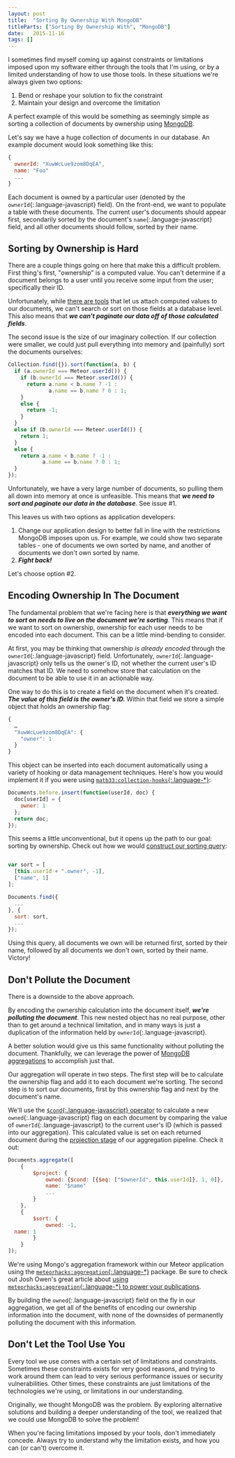 ```yaml
---
layout: post
title:  "Sorting By Ownership With MongoDB"
titleParts: ["Sorting By Ownership With", "MongoDB"]
date:   2015-11-16
tags: []
---
```


I sometimes find myself coming up against constraints or limitations imposed upon my software either through the tools that I'm using, or by a limited understanding of how to use those tools. In these situations we're always given two options:

1. Bend or reshape your solution to fix the constraint
2. Maintain your design and overcome the limitation

A perfect example of this would be something as seemingly simple as sorting a collection of documents by ownership using [MongoDB](https://www.mongodb.com/).

Let's say we have a huge collection of documents in our database. An example document would look something like this:

~~~ javascript
{
  ownerId: "XuwWcLue9zom8DqEA",
  name: "Foo"
  ...
}
~~~

Each document is owned by a particular user (denoted by the `ownerId`{:.language-javascript} field). On the front-end, we want to populate a table with these documents. The current user's documents should appear first, secondarily sorted by the document's `name`{:.language-javascript} field, and all other documents should follow, sorted by their name.

## Sorting by Ownership is Hard

There are a couple things going on here that make this a difficult problem. First thing's first, "ownership" is a computed value. You can't determine if a document belongs to a user until you receive some input from the user; specifically their ID.

Unfortunately, while [there are tools](https://github.com/dburles/meteor-collection-helpers) that let us attach computed values to our documents, we can't search or sort on those fields at a database level. This also means that ___we can't paginate our data off of those calculated fields___.

The second issue is the size of our imaginary collection. If our collection were smaller, we could just pull everything into memory and (painfully) sort the documents ourselves:

~~~ javascript
Collection.find({}).sort(function(a, b) {
  if (a.ownerId === Meteor.userId()) {
    if (b.ownerId === Meteor.userId()) {
      return a.name < b.name ? -1 :
             a.name == b.name ? 0 : 1;
    }
    else {
      return -1;
    }
  }
  else if (b.ownerId === Meteor.userId()) {
    return 1;
  }
  else {
    return a.name < b.name ? -1 :
           a.name == b.name ? 0 : 1;
  }
});
~~~

Unfortunately, we have a very large number of documents, so pulling them all down into memory at once is unfeasible. This means that ___we need to sort and paginate our data in the database___. See issue #1.

This leaves us with two options as application developers:

1. Change our application design to better fall in line with the restrictions MongoDB imposes upon us. For example, we could show two separate tables - one of documents we own sorted by name, and another of documents we don't own sorted by name.
2. ___Fight back!___

Let's choose option #2.

## Encoding Ownership In The Document

The fundamental problem that we're facing here is that ___everything we want to sort on needs to live on the document we're sorting___. This means that if we want to sort on ownership, ownership for each user needs to be encoded into each document. This can be a little mind-bending to consider.

At first, you may be thinking that ownership _is already encoded_ through the `ownerId`{:.language-javascript} field. Unfortunately, `ownerId`{:.language-javascript} only tells us the owner's ID, not whether the current user's ID matches that ID. We need to somehow store that calculation on the document to be able to use it in an actionable way.

One way to do this is to create a field on the document when it's created. ___The value of this field is the owner's ID.___ Within that field we store a simple object that holds an ownership flag:

~~~ javascript
{
  …
  "XuwWcLue9zom8DqEA": {
    "owner": 1
  }
}
~~~

This object can be inserted into each document automatically using a variety of hooking or data management techniques. Here's how you would implement it if you were using [`matb33:collection-hooks`{:.language-*}](https://github.com/matb33/meteor-collection-hooks):

~~~ javascript
Documents.before.insert(function(userId, doc) {
  doc[userId] = {
    owner: 1
  };
  return doc;
});
~~~

This seems a little unconventional, but it opens up the path to our goal: sorting by ownership. Check out how we would [construct our sorting query](http://docs.meteor.com/#/full/sortspecifiers):

~~~ javascript

var sort = [
  [this.userId + ".owner", -1],
  ["name", 1]
];

Documents.find({
  ...
}, {
  sort: sort,
  ...
});
~~~

Using this query, all documents we own will be returned first, sorted by their name, followed by all documents we don't own, sorted by their name. Victory!

## Don't Pollute the Document

There is a downside to the above approach.

By encoding the ownership calculation into the document itself, ___we're polluting the document___. This new nested object has no real purpose, other than to get around a technical limitation, and in many ways is just a duplication of the information held by `ownerId`{:.language-javascript}.

A better solution would give us this same functionality without polluting the document. Thankfully, we can leverage the power of [MongoDB aggregations](https://docs.mongodb.org/manual/aggregation/) to accomplish just that.

Our aggregation will operate in two steps. The first step will be to calculate the ownership flag and add it to each document we're sorting. The second step is to sort our documents, first by this ownership flag and next by the document's name.

We'll use the [`$cond`{:.language-javascript} operator](https://docs.mongodb.org/manual/reference/operator/aggregation/cond/#exp._S_cond) to calculate a new `owned`{:.language-javascript} flag on each document by comparing the value of `ownerId`{:.language-javascript} to the current user's ID (which is passed into our aggregation). This calculated value is set on each returned document during the [projection stage](https://docs.mongodb.org/manual/reference/operator/aggregation/project/#pipe._S_project) of our aggregation pipeline. Check it out:

~~~ javascript
Documents.aggregate([
    {
        $project: {
            owned: {$cond: [{$eq: ["$ownerId", this.userId]}, 1, 0]},
            name: "$name"
            ...
        }
    },
    {
        $sort: {
            owned: -1,
  name: 1
        }
    }
]);
~~~

We're using Mongo's aggregation framework within our Meteor application using the [`meteorhacks:aggregation`{:.language-*}](https://github.com/meteorhacks/meteor-aggregate) package. Be sure to check out Josh Owen's great article about [using `meteorhacks:aggregation`{:.language-*} to power your publications](http://joshowens.me/using-mongodb-aggregations-to-power-a-meteor-js-publication/).

By building the `owned`{:.language-javascript} field on the fly in our aggregation, we get all of the benefits of encoding our ownership information into the document, with none of the downsides of permanently polluting the document with this information.

## Don't Let the Tool Use You

Every tool we use comes with a certain set of limitations and constraints. Sometimes these constraints exists for very good reasons, and trying to work around them can lead to very serious performance issues or security vulnerabilities. Other times, these constraints are just limitations of the technologies we're using, or limitations in our understanding.

Originally, we thought MongoDB was the problem. By exploring alternative solutions and building a deeper understanding of the tool, we realized that we could use MongoDB to solve the problem!

When you're facing limitations imposed by your tools, don't immediately concede. Always try to understand why the limitation exists, and how you can (or can't) overcome it.
